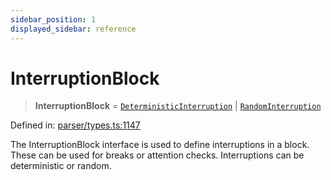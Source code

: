 ```yaml
---
sidebar_position: 1
displayed_sidebar: reference
---
```


# InterruptionBlock

> **InterruptionBlock** = [`DeterministicInterruption`](../interfaces/DeterministicInterruption.md) \| [`RandomInterruption`](../interfaces/RandomInterruption.md)

Defined in: [parser/types.ts:1147](https://github.com/revisit-studies/study/blob/6d0bcf865c88e39cf1cf0007fe3f55213492c22c/src/parser/types.ts#L1147)

The InterruptionBlock interface is used to define interruptions in a block. These can be used for breaks or attention checks. Interruptions can be deterministic or random.
